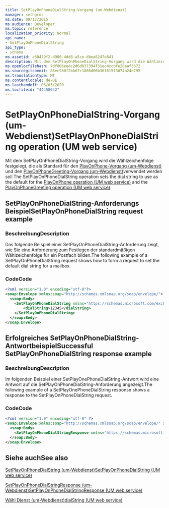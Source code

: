 ```yaml
---
title: SetPlayOnPhoneDialString-Vorgang (um-Webdienst)
manager: sethgros
ms.date: 09/17/2015
ms.audience: Developer
ms.topic: reference
localization_priority: Normal
api_name:
- SetPlayOnPhoneDialString
api_type:
- schema
ms.assetid: a68479f2-d900-4dd8-a5ce-dbea8247e841
description: Mit dem SetPlayOnPhoneDialString-Vorgang wird die Wählzeichenfolge festgelegt, die als Standard für den PlayOnPhone-Vorgang (um-Webdienst) und den PlayOnPhoneGreeting-Vorgang (um-Webdienst) verwendet werden soll.
ms.openlocfilehash: 7df806eedc2d6d037394f31ec4ccbfe28aaf3372
ms.sourcegitcommit: 88ec988f2bb67c1866d06b361615f3674a24e795
ms.translationtype: MT
ms.contentlocale: de-DE
ms.lasthandoff: 06/03/2020
ms.locfileid: "44458642"
---
```

# <a name="setplayonphonedialstring-operation-um-web-service"></a><span data-ttu-id="749c5-103">SetPlayOnPhoneDialString-Vorgang (um-Webdienst)</span><span class="sxs-lookup"><span data-stu-id="749c5-103">SetPlayOnPhoneDialString operation (UM web service)</span></span>

<span data-ttu-id="749c5-104">Mit dem SetPlayOnPhoneDialString-Vorgang wird die Wählzeichenfolge festgelegt, die als Standard für den [PlayOnPhone-Vorgang (um-Webdienst)](playonphone-operation-um-web-service.md) und den [PlayOnPhoneGreeting-Vorgang (um-Webdienst)](playonphonegreeting-operation-um-web-service.md)verwendet werden soll.</span><span class="sxs-lookup"><span data-stu-id="749c5-104">The SetPlayOnPhoneDialString operation sets the dial string to use as the default for the [PlayOnPhone operation (UM web service)](playonphone-operation-um-web-service.md) and the [PlayOnPhoneGreeting operation (UM web service)](playonphonegreeting-operation-um-web-service.md).</span></span>
  
## <a name="setplayonphonedialstring-request-example"></a><span data-ttu-id="749c5-105">SetPlayOnPhoneDialString-Anforderungs Beispiel</span><span class="sxs-lookup"><span data-stu-id="749c5-105">SetPlayOnPhoneDialString request example</span></span>

### <a name="description"></a><span data-ttu-id="749c5-106">Beschreibung</span><span class="sxs-lookup"><span data-stu-id="749c5-106">Description</span></span>

<span data-ttu-id="749c5-107">Das folgende Beispiel einer SetPlayOnPhoneDialString-Anforderung zeigt, wie Sie eine Anforderung zum Festlegen der standardmäßigen Wählzeichenfolge für ein Postfach bilden.</span><span class="sxs-lookup"><span data-stu-id="749c5-107">The following example of a SetPlayOnPhoneDialString request shows how to form a request to set the default dial string for a mailbox.</span></span>
  
### <a name="code"></a><span data-ttu-id="749c5-108">Code</span><span class="sxs-lookup"><span data-stu-id="749c5-108">Code</span></span>

```XML
<?xml version="1.0" encoding="utf-8"?>
<soap:Envelope xmlns:soap="http://schemas.xmlsoap.org/soap/envelope/">
  <soap:Body>
    <SetPlayOnPhoneDialString xmlns="https://schemas.microsoft.com/exchange/services/2006/messages">
        <dialString>12345</dialString>
    </SetPlayOnPhoneDialString>
  </soap:Body>
</soap:Envelope>
```

## <a name="successful-setplayonphonedialstring-response-example"></a><span data-ttu-id="749c5-109">Erfolgreiches SetPlayOnPhoneDialString-Antwortbeispiel</span><span class="sxs-lookup"><span data-stu-id="749c5-109">Successful SetPlayOnPhoneDialString response example</span></span>

### <a name="description"></a><span data-ttu-id="749c5-110">Beschreibung</span><span class="sxs-lookup"><span data-stu-id="749c5-110">Description</span></span>

<span data-ttu-id="749c5-111">Im folgenden Beispiel einer SetPlayOnePhoneDialString-Antwort wird eine Antwort auf die SetPlayOnPhoneDialString-Anforderung angezeigt.</span><span class="sxs-lookup"><span data-stu-id="749c5-111">The following example of a SetPlayOnePhoneDialString response shows a response to the SetPlayOnPhoneDialString request.</span></span>
  
### <a name="code"></a><span data-ttu-id="749c5-112">Code</span><span class="sxs-lookup"><span data-stu-id="749c5-112">Code</span></span>

```XML
<?xml version="1.0" encoding="utf-8" ?> 
<soap:Envelope xmlns:soap="http://schemas.xmlsoap.org/soap/envelope/" xmlns:xsi="http://www.w3.org/2001/XMLSchema-instance" xmlns:xsd="http://www.w3.org/2001/XMLSchema">
  <soap:Body>
    <SetPlayOnPhoneDialStringResponse xmlns="https://schemas.microsoft.com/exchange/services/2006/messages" /> 
  </soap:Body>
</soap:Envelope>
```

## <a name="see-also"></a><span data-ttu-id="749c5-113">Siehe auch</span><span class="sxs-lookup"><span data-stu-id="749c5-113">See also</span></span>



[<span data-ttu-id="749c5-114">SetPlayOnPhoneDialString (um-Webdienst)</span><span class="sxs-lookup"><span data-stu-id="749c5-114">SetPlayOnPhoneDialString (UM web service)</span></span>](setplayonphonedialstring-um-web-service.md)
  
[<span data-ttu-id="749c5-115">SetPlayOnPhoneDialStringResponse (um-Webdienst)</span><span class="sxs-lookup"><span data-stu-id="749c5-115">SetPlayOnPhoneDialStringResponse (UM web service)</span></span>](setplayonphonedialstringresponse-um-web-service.md)
  
[<span data-ttu-id="749c5-116">Wähl Dienst (um-Webdienst)</span><span class="sxs-lookup"><span data-stu-id="749c5-116">dialString (UM web service)</span></span>](dialstring-um-web-service.md)

